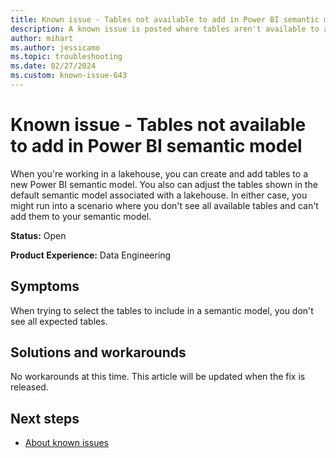 ```yaml
---
title: Known issue - Tables not available to add in Power BI semantic model
description: A known issue is posted where tables aren't available to add into the Power BI semantic model.
author: mihart
ms.author: jessicamo
ms.topic: troubleshooting  
ms.date: 02/27/2024
ms.custom: known-issue-643
---
```


# Known issue - Tables not available to add in Power BI semantic model

When you're working in a lakehouse, you can create and add tables to a new Power BI semantic model. You also can adjust the tables shown in the default semantic model associated with a lakehouse. In either case, you might run into a scenario where you don't see all available tables and can't add them to your semantic model.

**Status:** Open

**Product Experience:** Data Engineering

## Symptoms

When trying to select the tables to include in a semantic model, you don't see all expected tables.

## Solutions and workarounds

No workarounds at this time. This article will be updated when the fix is released.

## Next steps

- [About known issues](https://support.fabric.microsoft.com/known-issues)
